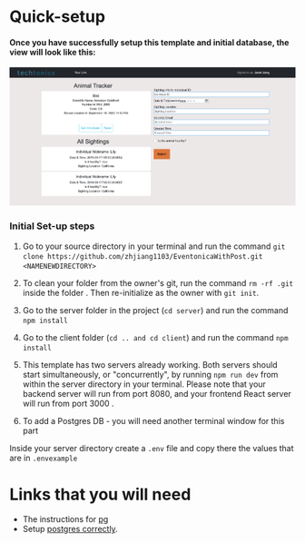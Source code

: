 # Quick-setup 

#### Once you have successfully setup this template and initial database, the view will look like this:

![Initial View of the project](https://github.com/zhjiang1103/animaltracker/blob/main/Screen%20Shot%202023-11-15%20at%2011.41.50%20AM.png?raw=true)
### Initial Set-up steps

1. Go to your source directory in your terminal and run the command `git clone https://github.com/zhjiang1103/EventonicaWithPost.git <NAMENEWDIRECTORY>`

2. To clean your folder from the owner's git, run the command `rm -rf .git` inside the folder <NAMENEWDIRECTORY>. Then re-initialize as the owner with `git init`.

3. Go to the server folder in the project (`cd server`) and run the command `npm install`

4. Go to the client folder (`cd .. and cd client`) and run the command `npm install`

5. This template has two servers already working. Both servers should start simultaneously, or "concurrently", by running `npm run dev` from within the server directory in your terminal. Please note that your backend server will run from port 8080, and your frontend React server will run from port 3000 .

6. To add a Postgres DB - you will need another terminal window for this part

 Inside your server directory create a `.env` file and copy there the values that are in `.envexample`

# Links that you will need

* The instructions for [pg](https://node-postgres.com/apis/pool)  
* Setup [postgres correctly](https://github.com/Techtonica/curriculum/blob/main/databases/installing-postgresql.md).




